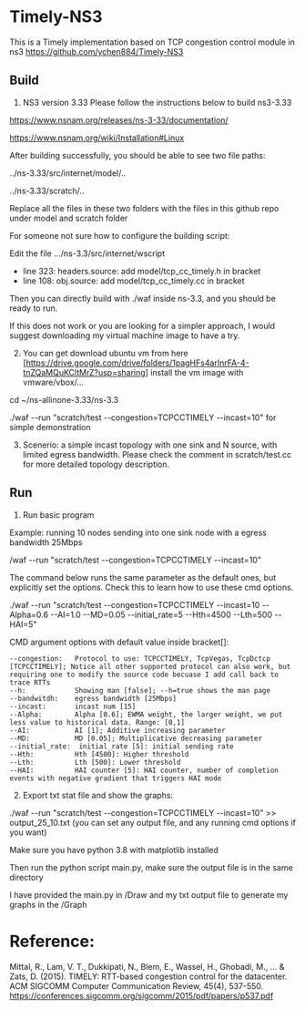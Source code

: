 # Timely-NS3

This is a Timely implementation based on TCP congestion control module in ns3
https://github.com/ychen884/Timely-NS3

## Build

1. NS3 version 3.33
Please follow the instructions below to build ns3-3.33

https://www.nsnam.org/releases/ns-3-33/documentation/

https://www.nsnam.org/wiki/Installation#Linux

After building successfully, you should be able to see two file paths:

../ns-3.33/src/internet/model/..

../ns-3.33/scratch/..

Replace all the files in these two folders with the files in this github repo under model and scratch folder 

For someone not sure how to configure the building script:

Edit the file .../ns-3.3/src/internet/wscript
- line 323: headers.source: add model/tcp_cc_timely.h in bracket
- line 108: obj.source: add model/tcp_cc_timely.cc in bracket

Then you can directly build with ./waf inside ns-3.3, and you should be ready to run. 

If this does not work or you are looking for a simpler approach, I would suggest downloading my virtual machine image to have a try.

2. You can get download ubuntu vm from here [https://drive.google.com/drive/folders/1pagHFs4arInrFA-4-tnZQaMQuKCltMrZ?usp=sharing]
install the vm image with vmware/vbox/...

cd ~/ns-allinone-3.33/ns-3.3

./waf --run "scratch/test --congestion=TCPCCTIMELY --incast=10" for simple demonstration

3. Scenerio: a simple incast topology with one sink and N source, with limited egress bandwidth.
Please check the comment in scratch/test.cc for more detailed topology description.


## Run

1. Run basic program

Example:
running  10 nodes sending into one sink node with a egress bandwidth 25Mbps

/waf --run "scratch/test --congestion=TCPCCTIMELY --incast=10"

The command below runs the same parameter as the default ones, but explicitly set the options. Check this to learn how to use these cmd options.

./waf --run "scratch/test --congestion=TCPCCTIMELY --incast=10 --Alpha=0.6 --AI=1.0 --MD=0.05 --initial_rate=5 --Hth=4500 --Lth=500 --HAI=5"

CMD argument options with default value inside bracket[]:

	--congestion:	Protocol to use: TCPCCTIMELY, TcpVegas, TcpDctcp [TCPCCTIMELY]; Notice all other supported protocol can also work, but requiring one to modify the source code becuase I add call back to trace RTTs
	--h:         	Showing man [false]; --h=true shows the man page
	--bandwitdh: 	egress bandwidth [25Mbps]
	--incast:    	incast num [15]
	--Alpha:     	Alpha [0.6]; EWMA weight, the larger weight, we put less value to historical data. Range: [0,1]
	--AI:        	AI [1]; Additive increasing parameter
	--MD:        	MD [0.05]; Multiplicative decreasing parameter
	--initial_rate:  initial_rate [5]: initial sending rate
	--Hth:       	Hth [4500]: Higher threshold
	--Lth:       	Lth [500]: Lower threshold
	--HAI:       	HAI counter [5]: HAI counter, number of completion events with negative gradient that triggers HAI mode

2. Export txt stat file and show the graphs:

./waf --run "scratch/test --congestion=TCPCCTIMELY --incast=10" >> output_25_10.txt (you can set any output file, and any running cmd options if you want)

Make sure you have python 3.8 with matplotlib installed

Then run the python script main.py, make sure the output file is in the same directory

I have provided the main.py in /Draw and my txt output file to generate my graphs in the /Graph

# Reference:

Mittal, R., Lam, V. T., Dukkipati, N., Blem, E., Wassel, H., Ghobadi, M., ... & Zats, D. (2015). TIMELY: RTT-based congestion control for the datacenter. ACM SIGCOMM Computer Communication Review, 45(4), 537-550.
https://conferences.sigcomm.org/sigcomm/2015/pdf/papers/p537.pdf

